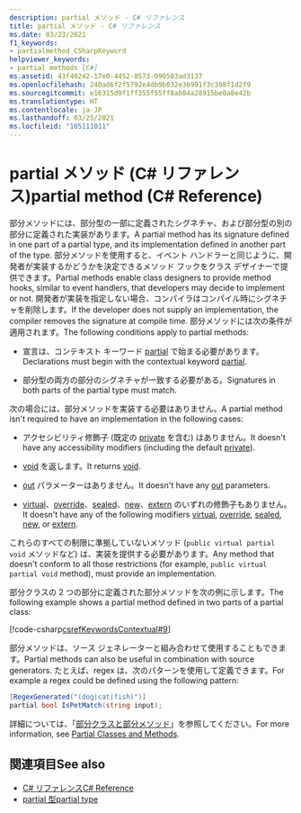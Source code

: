 ```yaml
---
description: partial メソッド - C# リファレンス
title: partial メソッド - C# リファレンス
ms.date: 03/23/2021
f1_keywords:
- partialmethod_CSharpKeyword
helpviewer_keywords:
- partial methods [C#]
ms.assetid: 43f40242-17e0-4452-8573-090503ad3137
ms.openlocfilehash: 240ad6f2f5792e4db9b032e36991f3c398f1d2f9
ms.sourcegitcommit: e16315d9f1ff355f55ff8ab84a28915be0a8e42b
ms.translationtype: HT
ms.contentlocale: ja-JP
ms.lasthandoff: 03/25/2021
ms.locfileid: "105111011"
---
```

# <a name="partial-method-c-reference"></a><span data-ttu-id="bf309-103">partial メソッド (C# リファレンス)</span><span class="sxs-lookup"><span data-stu-id="bf309-103">partial method (C# Reference)</span></span>

<span data-ttu-id="bf309-104">部分メソッドには、部分型の一部に定義されたシグネチャ、および部分型の別の部分に定義された実装があります。</span><span class="sxs-lookup"><span data-stu-id="bf309-104">A partial method has its signature defined in one part of a partial type, and its implementation defined in another part of the type.</span></span> <span data-ttu-id="bf309-105">部分メソッドを使用すると、イベント ハンドラーと同じように、開発者が実装するかどうかを決定できるメソッド フックをクラス デザイナーで提供できます。</span><span class="sxs-lookup"><span data-stu-id="bf309-105">Partial methods enable class designers to provide method hooks, similar to event handlers, that developers may decide to implement or not.</span></span> <span data-ttu-id="bf309-106">開発者が実装を指定しない場合、コンパイラはコンパイル時にシグネチャを削除します。</span><span class="sxs-lookup"><span data-stu-id="bf309-106">If the developer does not supply an implementation, the compiler removes the signature at compile time.</span></span> <span data-ttu-id="bf309-107">部分メソッドには次の条件が適用されます。</span><span class="sxs-lookup"><span data-stu-id="bf309-107">The following conditions apply to partial methods:</span></span>

- <span data-ttu-id="bf309-108">宣言は、コンテキスト キーワード [partial](../../language-reference/keywords/partial-type.md) で始まる必要があります。</span><span class="sxs-lookup"><span data-stu-id="bf309-108">Declarations must begin with the contextual keyword [partial](../../language-reference/keywords/partial-type.md).</span></span>

- <span data-ttu-id="bf309-109">部分型の両方の部分のシグネチャが一致する必要がある。</span><span class="sxs-lookup"><span data-stu-id="bf309-109">Signatures in both parts of the partial type must match.</span></span>

<span data-ttu-id="bf309-110">次の場合には、部分メソッドを実装する必要はありません。</span><span class="sxs-lookup"><span data-stu-id="bf309-110">A partial method isn't required to have an implementation in the following cases:</span></span>

- <span data-ttu-id="bf309-111">アクセシビリティ修飾子 (既定の [private](../../language-reference/keywords/private.md) を含む) はありません。</span><span class="sxs-lookup"><span data-stu-id="bf309-111">It doesn't have any accessibility modifiers (including the default [private](../../language-reference/keywords/private.md)).</span></span>

- <span data-ttu-id="bf309-112">[void](../../language-reference/builtin-types/void.md) を返します。</span><span class="sxs-lookup"><span data-stu-id="bf309-112">It returns [void](../../language-reference/builtin-types/void.md).</span></span>

- <span data-ttu-id="bf309-113">[out](../../language-reference/keywords/out-parameter-modifier.md) パラメーターはありません。</span><span class="sxs-lookup"><span data-stu-id="bf309-113">It doesn't have any [out](../../language-reference/keywords/out-parameter-modifier.md) parameters.</span></span>

- <span data-ttu-id="bf309-114">[virtual](../../language-reference/keywords/virtual.md)、[override](../../language-reference/keywords/override.md)、[sealed](../../language-reference/keywords/sealed.md)、[new](../../language-reference/keywords/new-modifier.md)、[extern](../../language-reference/keywords/extern.md) のいずれの修飾子もありません。</span><span class="sxs-lookup"><span data-stu-id="bf309-114">It doesn't have any of the following modifiers [virtual](../../language-reference/keywords/virtual.md), [override](../../language-reference/keywords/override.md), [sealed](../../language-reference/keywords/sealed.md), [new](../../language-reference/keywords/new-modifier.md), or [extern](../../language-reference/keywords/extern.md).</span></span>

<span data-ttu-id="bf309-115">これらのすべての制限に準拠していないメソッド (`public virtual partial void` メソッドなど) は、実装を提供する必要があります。</span><span class="sxs-lookup"><span data-stu-id="bf309-115">Any method that doesn't conform to all those restrictions (for example, `public virtual partial void` method), must provide an implementation.</span></span>

<span data-ttu-id="bf309-116">部分クラスの 2 つの部分に定義された部分メソッドを次の例に示します。</span><span class="sxs-lookup"><span data-stu-id="bf309-116">The following example shows a partial method defined in two parts of a partial class:</span></span>

[!code-csharp[csrefKeywordsContextual#9](~/samples/snippets/csharp/VS_Snippets_VBCSharp/csrefKeywordsContextual/CS/csrefKeywordsContextual.cs#9)]

<span data-ttu-id="bf309-117">部分メソッドは、ソース ジェネレーターと組み合わせて使用することもできます。</span><span class="sxs-lookup"><span data-stu-id="bf309-117">Partial methods can also be useful in combination with source generators.</span></span> <span data-ttu-id="bf309-118">たとえば、regex は、次のパターンを使用して定義できます。</span><span class="sxs-lookup"><span data-stu-id="bf309-118">For example a regex could be defined using the following pattern:</span></span>

```csharp
[RegexGenerated("(dog|cat|fish)")]
partial bool IsPetMatch(string input);
```

<span data-ttu-id="bf309-119">詳細については、「[部分クラスと部分メソッド](../../programming-guide/classes-and-structs/partial-classes-and-methods.md)」を参照してください。</span><span class="sxs-lookup"><span data-stu-id="bf309-119">For more information, see [Partial Classes and Methods](../../programming-guide/classes-and-structs/partial-classes-and-methods.md).</span></span>

## <a name="see-also"></a><span data-ttu-id="bf309-120">関連項目</span><span class="sxs-lookup"><span data-stu-id="bf309-120">See also</span></span>

- [<span data-ttu-id="bf309-121">C# リファレンス</span><span class="sxs-lookup"><span data-stu-id="bf309-121">C# Reference</span></span>](../index.md)
- [<span data-ttu-id="bf309-122">partial 型</span><span class="sxs-lookup"><span data-stu-id="bf309-122">partial type</span></span>](partial-type.md)
